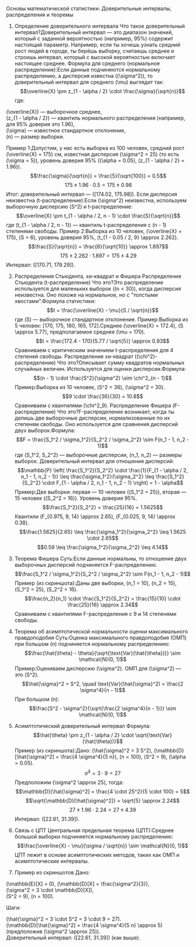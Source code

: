 Основы математической статистики: Доверительные интервалы, распределения и теоремы
1. Определение доверительного интервала
Что такое доверительный интервал?Доверительный интервал — это диапазон значений, который с заданной вероятностью (например, 95%) содержит настоящий параметр. Например, если ты хочешь узнать средний рост людей в городе, ты берёшь выборку, считаешь среднее и строишь интервал, который с высокой вероятностью включает настоящее среднее.
Формула для среднего (нормальное распределение):Если данные подчиняются нормальному распределению, а дисперсия известна ((\sigma^2)), то доверительный интервал для среднего (\mu) выглядит так:$$\overline{X} \pm z_{1 - \alpha / 2} \cdot \frac{\sigma}{\sqrt{n}}$$где:  

(\overline{X}) — выборочное среднее,  
(z_{1 - \alpha / 2}) — квантиль нормального распределения (например, для 95% доверия это 1.96),  
(\sigma) — известное стандартное отклонение,  
(n) — размер выборки.

Пример 1:Допустим, у нас есть выборка из 100 человек, средний рост (\overline{X} = 175) см, известная дисперсия (\sigma^2 = 25) (то есть (\sigma = 5)), уровень доверия 95% ((\alpha = 0.05), (z_{1 - \alpha / 2} = 1.96)).$$\frac{\sigma}{\sqrt{n}} = \frac{5}{\sqrt{100}} = 0.5$$$$175 \pm 1.96 \cdot 0.5 = 175 \pm 0.98$$Итог: доверительный интервал — ([174.02, 175.98]).
Если дисперсия неизвестна (t-распределение):Если (\sigma^2) неизвестна, используем выборочную дисперсию (S^2) и t-распределение:$$\overline{X} \pm t_{1 - \alpha / 2, n - 1} \cdot \frac{S}{\sqrt{n}}$$где (t_{1 - \alpha / 2, n - 1}) — квантиль t-распределения с (n - 1) степенями свободы.
Пример 2:Выборка из 10 человек, (\overline{X} = 175), (S = 6), уровень доверия 95%, (t_{1 - 0.05 / 2, 9} \approx 2.262).$$\frac{S}{\sqrt{n}} = \frac{6}{\sqrt{10}} \approx 1.897$$$$175 \pm 2.262 \cdot 1.897 = 175 \pm 4.29$$Интервал: ([170.71, 179.29]).

2. Распределения Стьюдента, хи-квадрат и Фишера
Распределение Стьюдента (t-распределение)
Что это?Это распределение используется для маленьких выборок ((n < 30)), когда дисперсия неизвестна. Оно похоже на нормальное, но с "толстыми хвостами".Формула статистики:$$t = \frac{\overline{X} - \mu}{S / \sqrt{n}}$$где (S) — выборочное стандартное отклонение.
Пример:Выборка из 5 человек: [170, 175, 180, 165, 172].Среднее (\overline{X} = 172.4), (S \approx 5.77), предполагаемое среднее (\mu = 170).$$t = \frac{172.4 - 170}{5.77 / \sqrt{5}} \approx 0.93$$Сравниваем с критическим значением t-распределения для 4 степеней свободы.
Распределение хи-квадрат ((\chi^2)-распределение)
Что это?Описывает сумму квадратов нормальных случайных величин. Используется для оценки дисперсии.Формула:$$(n - 1) \cdot \frac{S^2}{\sigma^2} \sim \chi^2_{n - 1}$$
Пример:Выборка из 10 человек, (S^2 = 36), (\sigma^2 = 30).$$9 \cdot \frac{36}{30} = 10.8$$Сравниваем с квантилями (\chi^2_9).
Распределение Фишера (F-распределение)
Что это?F-распределение возникает, когда ты делишь две выборочные дисперсии, нормализованные по их степеням свободы. Оно используется для сравнения дисперсий двух выборок.Формула:$$F = \frac{S_1^2 / \sigma_1^2}{S_2^2 / \sigma_2^2} \sim F(n_1 - 1, n_2 - 1)$$где (S_1^2, S_2^2) — выборочные дисперсии, (n_1, n_2) — размеры выборок.
Доверительный интервал для отношения дисперсий:$$\mathbb{P} \left( \frac{S_1^2}{S_2^2} \cdot \frac{1}{F_{1 - \alpha / 2, n_1 - 1, n_2 - 1}} \leq \frac{\sigma_1^2}{\sigma_2^2} \leq \frac{S_1^2}{S_2^2} \cdot F_{1 - \alpha / 2, n_1 - 1, n_2 - 1} \right) = 1 - \alpha$$
Пример:Две выборки: первая — 10 человек ((S_1^2 = 25)), вторая — 15 человек ((S_2^2 = 16)). Уровень доверия 95%.$$\frac{S_1^2}{S_2^2} = \frac{25}{16} = 1.5625$$Квантили (F_{0.975, 9, 14} \approx 2.65), (F_{0.025, 9, 14} \approx 0.38).$$\frac{1.5625}{2.65} \leq \frac{\sigma_1^2}{\sigma_2^2} \leq 1.5625 \cdot 2.65$$$$0.59 \leq \frac{\sigma_1^2}{\sigma_2^2} \leq 4.14$$

3. Теорема Фишера
Суть:Если данные нормальны, то отношение двух выборочных дисперсий подчиняется F-распределению.$$\frac{S_1^2 / \sigma_1^2}{S_2^2 / \sigma_2^2} \sim F(n_1 - 1, n_2 - 1)$$
Пример (из скриншота):Даны две выборки, (n_1 = 10), (n_2 = 15), (S_1^2 = 25), (S_2^2 = 16).$$\frac{n_2}{n_1} \cdot \frac{S_1^2}{S_2^2} = \frac{15}{10} \cdot \frac{25}{16} \approx 2.34$$Сравниваем с квантилями F-распределения с 9 и 14 степенями свободы.

4. Теорема об асимптотической нормальности оценки максимального правдоподобия
Суть:Оценка максимального правдоподобия (ОМП) при большом (n) подчиняется нормальному распределению:$$\frac{\hat{\theta} - \theta}{\sqrt{\text{Var}(\hat{\theta})}} \sim \mathcal{N}(0, 1)$$
Пример:Оцениваем дисперсию (\sigma^2). ОМП для (\sigma^2) — это (S^2).$$\hat{\sigma}^2 = S^2, \quad \text{Var}(\hat{\sigma}^2) = \frac{2 \sigma^4}{n - 1}$$При большом (n):$$\frac{S^2 - \sigma^2}{\sqrt{\frac{2 \sigma^4}{n - 1}}} \sim \mathcal{N}(0, 1)$$

5. Асимптотический доверительный интервал
Формула:$$\hat{\theta} \pm z_{1 - \alpha / 2} \cdot \sqrt{\text{Var}(\hat{\theta})}$$
Пример (из скриншота):Дано: (\hat{\sigma}^2 = 3 S^2), (\mathbb{D}[\hat{\sigma}^2] = \frac{4 \sigma^4}{5 n}), (n = 100), (S^2 = 9), (\alpha = 0.05).$$\hat{\sigma}^2 = 3 \cdot 9 = 27$$Предположим (\sigma^2 \approx 25), тогда:$$\mathbb{D}[\hat{\sigma}^2] = \frac{4 \cdot 25^2}{5 \cdot 100} = 5$$$$\sqrt{\mathbb{D}[\hat{\sigma}^2]} = \sqrt{5} \approx 2.24$$$$27 \pm 1.96 \cdot 2.24 = 27 \pm 4.39$$Интервал: ([22.61, 31.39]).

6. Связь с ЦПТ
Центральная предельная теорема (ЦПТ):Среднее большой выборки подчиняется нормальному распределению:$$\frac{\overline{X} - \mu}{\sigma / \sqrt{n}} \sim \mathcal{N}(0, 1)$$ЦПТ лежит в основе асимптотических методов, таких как ОМП и асимптотические интервалы.

7. Пример из скриншотов
Дано:  

(\mathbb{E}[X] = 0), (\mathbb{D}[X] = \frac{\sigma^2}{3}),  
(\sigma^2 = 3 \cdot \mathbb{D}[X]),  
(S^2 = 9), (n = 100).

Шаги:  

(\hat{\sigma}^2 = 3 \cdot S^2 = 3 \cdot 9 = 27).  
(\mathbb{D}[\hat{\sigma}^2] = \frac{4 \sigma^4}{5 n} \approx 5) (предположив (\sigma^2 \approx 25)).  
Доверительный интервал: ([22.61, 31.39]) (как выше).

